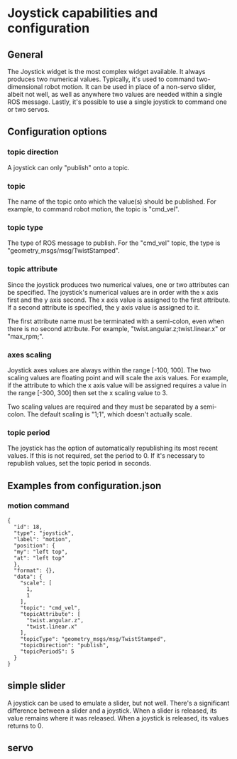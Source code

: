 # Joystick capabilities and configuration

## General

The Joystick widget is the most complex widget available. It
always produces two numerical values. Typically, it's used to
command two-dimensional robot motion. It can be used in place of
a non-servo slider, albeit not well, as well as anywhere two
values are needed within a single ROS message. Lastly, it's
possible to use a single joystick to command one or two servos.

## Configuration options

### topic direction

A joystick can only "publish" onto a topic.

### topic

The name of the topic onto which the value(s) should be published.
For example, to command robot motion, the topic is "cmd_vel".

### topic type

The type of ROS message to publish. For the "cmd_vel" topic, the
type is "geometry_msgs/msg/TwistStamped".

### topic attribute

Since the joystick produces two numerical values, one or two
attributes can be specified. The joystick's numerical values are
in order with the x axis first and the y axis second. The x axis
value is assigned to the first attribute. If a second attribute
is specified, the y axis value is assigned to it.

The first attribute name must be terminated with a semi-colon,
even when there is no second attribute.
For example, "twist.angular.z;twist.linear.x" or "max_rpm;".

### axes scaling

Joystick axes values are always within the range [-100, 100]. The
two scaling values are floating point and will scale the axis
values. For example, if the attribute to which the x axis value
will be assigned requires a value in the range [-300, 300] then
set the x scaling value to 3.

Two scaling values are required and they must be separated by a
semi-colon. The default scaling is "1;1", which doesn't actually
scale.

### topic period

The joystick has the option of automatically republishing its
most recent values. If this is not required, set the period to 0.
If it's necessary to republish values, set the topic period in
seconds.

## Examples from configuration.json

### motion command

```
{
  "id": 18,
  "type": "joystick",
  "label": "motion",
  "position": {
  "my": "left top",
  "at": "left top"
  },
  "format": {},
  "data": {
    "scale": [
      1,
      1
    ],
    "topic": "cmd_vel",
    "topicAttribute": [
      "twist.angular.z",
      "twist.linear.x"
    ],
    "topicType": "geometry_msgs/msg/TwistStamped",
    "topicDirection": "publish",
    "topicPeriodS": 5
  }
}
```

## simple slider

A joystick can be used to emulate a slider, but not well. There's
a significant difference between a slider and a joystick. When a
slider is released, its value remains where it was released. When
a joystick is released, its values returns to 0.

## servo

